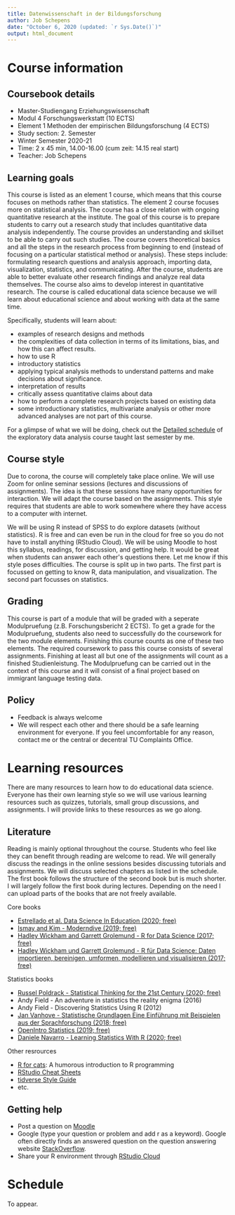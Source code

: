 ```yaml
---
title: Datenwissenschaft in der Bildungsforschung
author: Job Schepens
date: "October 6, 2020 (updated: `r Sys.Date()`)"
output: html_document
---
```


# Course information

## Coursebook details

- Master-Studiengang Erziehungswissenschaft
- Modul 4 Forschungswerkstatt (10 ECTS)
- Element 1 Methoden der empirischen Bildungsforschung (4 ECTS) 
- Study section: 2. Semester
- Winter Semester 2020-21
- Time: 2 x 45 min, 14.00-16.00 (cum zeit: 14.15 real start)
- Teacher: Job Schepens


## Learning goals

This course is listed as an element 1 course, which means that this course focuses on methods rather than statistics. The element 2 course focuses more on statistical analysis. The course has a close relation with ongoing quantitative research at the institute. The goal of this course is to prepare students to carry out a research study that includes quantitative data analysis independently. The course provides an understanding and skillset to be able to carry out such studies. The course covers theoretical basics and all the steps in the research process from beginning to end (instead of focusing on a particular statistical method or analysis). These steps include: formulating research questions and analysis approach, importing data, visualization, statistics, and communicating. After the course, students are able to better evaluate other research findings and analyze real data themselves. The course also aims to develop interest in quantitative research. The course is called educational data science because we will learn about educational science and about working with data at the same time.  

Specifically, students will learn about:
- examples of research designs and methods 
- the complexities of data collection in terms of its limitations, bias, and how this can affect results.
- how to use R
- introductory statistics
- applying typical analysis methods to understand patterns and make decisions about significance. 
- interpretation of results 
- critically assess quantitative claims about data
- how to perform a complete research projects based on existing data 
- some introductionary statistics, multivariate analysis or other more advanced analyses are not part of this course. 

For a glimpse of what we will be doing, check out the [Detailed schedule](https://jobschepens.github.io/EW-M7E4/detailedschedule.html) of the exploratory data analysis course taught last semester by me. 


## Course style

Due to corona, the course will completely take place online. We will use Zoom for online seminar sessions (lectures and discussions of assignments). The idea is that these sessions have many opportunities for interaction. We will adapt the course based on the assignments. This style requires that students are able to work somewhere where they have access to a computer with internet. 

We will be using R instead of SPSS to do explore datasets (without statistics). R is free and can even be run in the cloud for free so you do not have to install anything (RStudio Cloud). We will be using Moodle to host this syllabus, readings, for discussion, and getting help. It would be great when students can answer each other's questions there. Let me know if this style poses difficulties. The course is split up in two parts. The first part is focussed on getting to know R, data manipulation, and visualization. The second part focusses on statistics.


## Grading

This course is part of a module that will be graded with a seperate Modulpruefung (z.B. Forschungsbericht 2 ECTS). To get a grade for the Modulpruefung, students also need to successfully do the coursework for the two module elements. Finishing this course counts as one of these two elements. The required coursework to pass this course consists of several assignments. Finishing at least all but one of the assignments will count as a finished Studienleistung. The Modulpruefung can be carried out in the context of this course and it will consist of a final project based on immigrant language testing data. 


## Policy

- Feedback is always welcome
- We will respect each other and there should be a safe learning environment for everyone. If you feel uncomfortable for any reason, contact me or the central or decentral TU Complaints Office. 


# Learning resources

There are many resources to learn how to do educational data science. Everyone has their own learning style so we will use various learning resources such as quizzes, tutorials, small group discussions, and assignments. I will provide links to these resources as we go along. 


## Literature 

Reading is mainly optional throughout the course. Students who feel like they can benefit through reading are welcome to read. We will generally discuss the readings in the online sessions besides discussing tutorials and assignments. We will discuss selected chapters as listed in the schedule. The first book follows the structure of the second book but is much shorter. I will largely follow the first book during lectures. Depending on the need I can upload parts of the books that are not freely available. 

Core books 
- [Estrellado et al. Data Science In Education (2020; free)](https://datascienceineducation.com/)
- [Ismay and Kim - Moderndive (2019; free)](https://moderndive.com/)
- [Hadley Wickham and Garrett Grolemund - R for Data Science (2017; free)](https://r4ds.had.co.nz/)
- [Hadley Wickham und Garrett Grolemund - R für Data Science: Daten importieren, bereinigen, umformen, modellieren und visualisieren (2017; free)](https://katalog.ub.tu-dortmund.de/titel/ubd.lobid:HT019537930)

Statistics books
- [Russel Poldrack - Statistical Thinking for the 21st Century (2020; free)](https://statsthinking21.github.io/statsthinking21-core-site/)
- Andy Field - An adventure in statistics the reality enigma (2016)
- Andy Field - Discovering Statistics Using R (2012)
- [Jan Vanhove - Statistische Grundlagen Eine Einführung mit Beispielen aus der Sprachforschung (2018; free)](https://homeweb.unifr.ch/VanhoveJ/Pub/Statistikkurs2/StatistischeGrundlagen.pdf) 
- [OpenIntro Statistics (2019; free)](https://www.openintro.org/stat/textbook.php) 
- [Daniele Navarro - Learning Statistics With R (2020; free)](https://learningstatisticswithr.com/)

Other resrources
- [R for cats](https://rforcats.net/): A humorous introduction to R programming
- [RStudio Cheat Sheets](https://www.rstudio.com/resources/cheatsheets/)
- [tidverse Style Guide](https://style.tidyverse.org/)
- etc.


## Getting help 

- Post a question on [Moodle](https://moodle.tu-dortmund.de/my/)
- Google (type your question or problem and add r as a keyword). Google often directly finds an answered question on the question answering website [StackOverflow](https://stackoverflow.com/questions/tagged/r?tab=Frequent). 
- Share your R environment through [RStudio Cloud](https://rstudio.cloud/)


# Schedule

To appear. 
